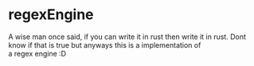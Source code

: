 # regexEngine  
A wise man once said, if you can write it in rust then write it in rust. Dont know if that is true but anyways this is a implementation of  
a regex engine :D


